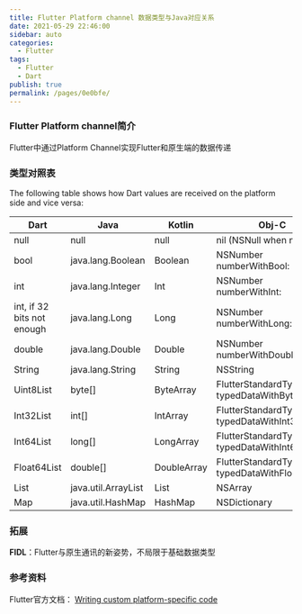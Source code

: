 ```yaml
---
title: Flutter Platform channel 数据类型与Java对应关系
date: 2021-05-29 22:46:00
sidebar: auto
categories: 
  - Flutter
tags: 
  - Flutter
  - Dart
publish: true
permalink: /pages/0e0bfe/
---
```



### Flutter Platform channel简介

Flutter中通过Platform Channel实现Flutter和原生端的数据传递

### 类型对照表
The following table shows how Dart values are received on the platform side and vice versa:

Dart | Java | Kotlin | Obj-C | Swift
--- | --- | --- | --- | ---
null | null | null | nil (NSNull when nested) | nil
bool | java.lang.Boolean | Boolean | NSNumber numberWithBool: | NSNumber(value: Bool)
int | java.lang.Integer | Int | NSNumber numberWithInt: | NSNumber(value: Int32)
int, if 32 bits not enough | java.lang.Long | Long | NSNumber numberWithLong: | NSNumber(value: Int)
double | java.lang.Double | Double | NSNumber numberWithDouble: | NSNumber(value: Double)
String | java.lang.String | String | NSString | String
Uint8List | byte[] | ByteArray | FlutterStandardTypedData typedDataWithBytes: | FlutterStandardTypedData(bytes: Data)
Int32List | int[] | IntArray | FlutterStandardTypedData typedDataWithInt32: | FlutterStandardTypedData(int32: Data)
Int64List | long[] | LongArray | FlutterStandardTypedData typedDataWithInt64: | FlutterStandardTypedData(int64: Data)
Float64List | double[] | DoubleArray | FlutterStandardTypedData typedDataWithFloat64: | FlutterStandardTypedData(float64: Data)
List | java.util.ArrayList | List | NSArray | Array
Map | java.util.HashMap | HashMap | NSDictionary | Dictionary

### 拓展

**FIDL**：Flutter与原生通讯的新姿势，不局限于基础数据类型

### 参考资料

Flutter官方文档：
[Writing custom platform-specific code](https://flutter.dev/docs/development/platform-integration/platform-channels)